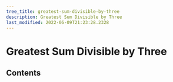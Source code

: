 ```yaml
---
tree_title: greatest-sum-divisible-by-three
description: Greatest Sum Divisible by Three
last_modified: 2022-06-09T21:23:28.2328
---
```


# Greatest Sum Divisible by Three

## Contents
